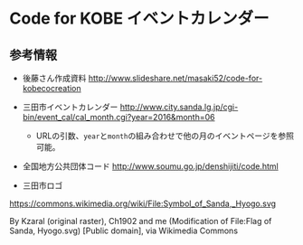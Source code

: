 # Code for KOBE イベントカレンダー #

## 参考情報 ##

* 後藤さん作成資料
http://www.slideshare.net/masaki52/code-for-kobecocreation

* 三田市イベントカレンダー
http://www.city.sanda.lg.jp/cgi-bin/event_cal/cal_month.cgi?year=2016&month=06
  * URLの引数、`year`と`month`の組み合わせで他の月のイベントページを参照可能。

* 全国地方公共団体コード
http://www.soumu.go.jp/denshijiti/code.html

* 三田市ロゴ

https://commons.wikimedia.org/wiki/File:Symbol_of_Sanda,_Hyogo.svg

  By Kzaral (original raster), Ch1902 and me (Modification of File:Flag of Sanda, Hyogo.svg) [Public domain], via Wikimedia Commons
